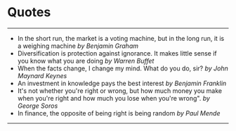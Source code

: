 # Quotes
***

- In the short run, the market is a voting machine, but in the long run, it is a weighing machine *by Benjamin Graham*
- Diversification is protection against ignorance. It makes little sense if you know what you are doing *by Warren Buffet*
- When the facts change, I change my mind. What do you do, sir? *by John Maynard Keynes*
- An investment in knowledge pays the best interest *by Benjamin Franklin*
- It's not whether you're right or wrong, but how much money you make when you're right and how much you lose when you're wrong". *by George Soros*
- In finance, the opposite of being right is being random *by Paul Mende*
***
